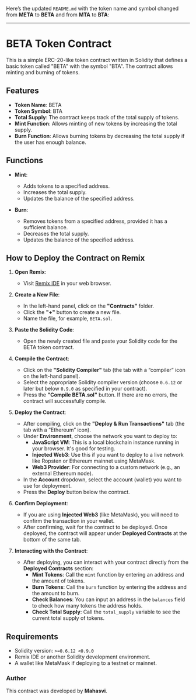 Here’s the updated `README.md` with the token name and symbol changed from **META** to **BETA** and from **MTA** to **BTA**:

---

# BETA Token Contract

This is a simple ERC-20-like token contract written in Solidity that defines a basic token called "BETA" with the symbol "BTA". The contract allows minting and burning of tokens.

## Features

- **Token Name**: BETA
- **Token Symbol**: BTA
- **Total Supply**: The contract keeps track of the total supply of tokens.
- **Mint Function**: Allows minting of new tokens by increasing the total supply.
- **Burn Function**: Allows burning tokens by decreasing the total supply if the user has enough balance.

## Functions

- **Mint**: 
  - Adds tokens to a specified address.
  - Increases the total supply.
  - Updates the balance of the specified address.

- **Burn**: 
  - Removes tokens from a specified address, provided it has a sufficient balance.
  - Decreases the total supply.
  - Updates the balance of the specified address.

## How to Deploy the Contract on Remix

1. **Open Remix**:
   - Visit [Remix IDE](https://remix.ethereum.org/) in your web browser.

2. **Create a New File**:
   - In the left-hand panel, click on the **"Contracts"** folder.
   - Click the **"+"** button to create a new file.
   - Name the file, for example, `BETA.sol`.

3. **Paste the Solidity Code**:
   - Open the newly created file and paste your Solidity code for the BETA token contract.

4. **Compile the Contract**:
   - Click on the **"Solidity Compiler"** tab (the tab with a “compiler” icon on the left-hand panel).
   - Select the appropriate Solidity compiler version (choose `0.6.12` or later but below `0.9.0` as specified in your contract).
   - Press the **"Compile BETA.sol"** button. If there are no errors, the contract will successfully compile.

5. **Deploy the Contract**:
   - After compiling, click on the **"Deploy & Run Transactions"** tab (the tab with a “Ethereum” icon).
   - Under **Environment**, choose the network you want to deploy to:
     - **JavaScript VM**: This is a local blockchain instance running in your browser. It's good for testing.
     - **Injected Web3**: Use this if you want to deploy to a live network like Ropsten or Ethereum mainnet using MetaMask.
     - **Web3 Provider**: For connecting to a custom network (e.g., an external Ethereum node).
   - In the **Account** dropdown, select the account (wallet) you want to use for deployment.
   - Press the **Deploy** button below the contract.

6. **Confirm Deployment**:
   - If you are using **Injected Web3** (like MetaMask), you will need to confirm the transaction in your wallet.
   - After confirming, wait for the contract to be deployed. Once deployed, the contract will appear under **Deployed Contracts** at the bottom of the same tab.

7. **Interacting with the Contract**:
   - After deploying, you can interact with your contract directly from the **Deployed Contracts** section:
     - **Mint Tokens**: Call the `mint` function by entering an address and the amount of tokens.
     - **Burn Tokens**: Call the `burn` function by entering the address and the amount to burn.
     - **Check Balances**: You can input an address in the `balances` field to check how many tokens the address holds.
     - **Check Total Supply**: Call the `total_supply` variable to see the current total supply of tokens.

## Requirements

- Solidity version: `>=0.6.12 <0.9.0`
- Remix IDE or another Solidity development environment.
- A wallet like MetaMask if deploying to a testnet or mainnet.

### Author

This contract was developed by **Mahasvi**.


